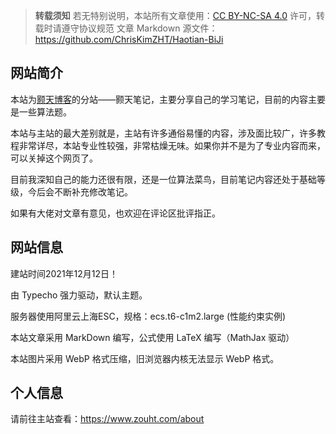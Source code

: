 > **转载须知**
> 若无特别说明，本站所有文章使用：[CC BY-NC-SA 4.0](https://creativecommons.org/licenses/by-nc-sa/4.0/deed.zh) 许可，转载时请遵守协议规范
> 文章 Markdown 源文件：https://github.com/ChrisKimZHT/Haotian-BiJi

## 网站简介

本站为[颢天博客](https://www.zouht.com/)的分站——颢天笔记，主要分享自己的学习笔记，目前的内容主要是一些算法题。

本站与主站的最大差别就是，主站有许多通俗易懂的内容，涉及面比较广，许多教程非常详尽，本站专业性较强，非常枯燥无味。如果你并不是为了专业内容而来，可以关掉这个网页了。

目前我深知自己的能力还很有限，还是一位算法菜鸟，目前笔记内容还处于基础等级，今后会不断补充修改笔记。

如果有大佬对文章有意见，也欢迎在评论区批评指正。



## 网站信息

建站时间2021年12月12日！

由 Typecho 强力驱动，默认主题。

服务器使用阿里云上海ESC，规格：ecs.t6-c1m2.large (性能约束实例)

本站文章采用 MarkDown 编写，公式使用 LaTeX 编写（MathJax 驱动）

本站图片采用 WebP 格式压缩，旧浏览器内核无法显示 WebP 格式。



## 个人信息

请前往主站查看：https://www.zouht.com/about